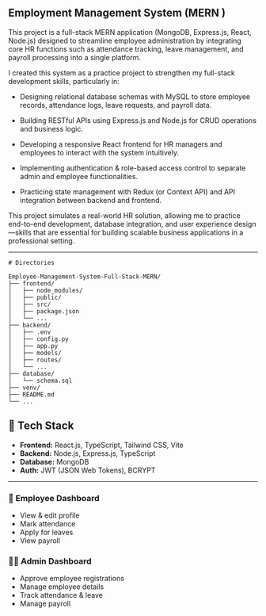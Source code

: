 ## Employment Management System (MERN )

This project is a full-stack MERN application (MongoDB, Express.js, React, Node.js) designed to streamline employee administration by integrating core HR functions such as attendance tracking, leave management, and payroll processing into a single platform.

I created this system as a practice project to strengthen my full-stack development skills, particularly in:

- Designing relational database schemas with MySQL to store employee records, attendance logs, leave requests, and payroll data.

- Building RESTful APIs using Express.js and Node.js for CRUD operations and business logic.

- Developing a responsive React frontend for HR managers and employees to interact with the system intuitively.

- Implementing authentication & role-based access control to separate admin and employee functionalities.

- Practicing state management with Redux (or Context API) and API integration between backend and frontend.

This project simulates a real-world HR solution, allowing me to practice end-to-end development, database integration, and user experience design—skills that are essential for building scalable business applications in a professional setting.



---
```text
# Directories

Employee-Management-System-Full-Stack-MERN/
├── frontend/
│   ├── node_modules/
│   ├── public/
│   ├── src/
│   ├── package.json
│   └── ...
├── backend/
│   ├── .env
│   ├── config.py
│   ├── app.py
│   ├── models/
│   ├── routes/
│   └── ...
├── database/
│   └── schema.sql
├── venv/
├── README.md
└── ...
```
## 🔧 Tech Stack

* **Frontend:** React.js, TypeScript, Tailwind CSS, Vite
* **Backend:** Node.js, Express.js, TypeScript
* **Database:** MongoDB
* **Auth:** JWT (JSON Web Tokens), BCRYPT

---



### 🧑 Employee Dashboard

* View & edit profile
* Mark attendance
* Apply for leaves
* View payroll

### 👨‍💼 Admin Dashboard

* Approve employee registrations
* Manage employee details
* Track attendance & leave
* Manage payroll




